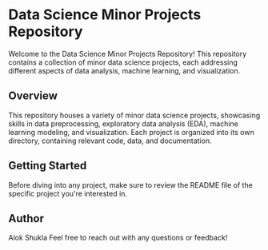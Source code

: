 # Data Science Minor Projects Repository

Welcome to the Data Science Minor Projects Repository! This repository contains a collection of minor data science projects, each addressing different aspects of data analysis, machine learning, and visualization.

## Overview
This repository houses a variety of minor data science projects, showcasing skills in data preprocessing, exploratory data analysis (EDA), machine learning modeling, and visualization. Each project is organized into its own directory, containing relevant code, data, and documentation.

## Getting Started
Before diving into any project, make sure to review the README file of the specific project you're interested in.

## Author
Alok Shukla
Feel free to reach out with any questions or feedback!
